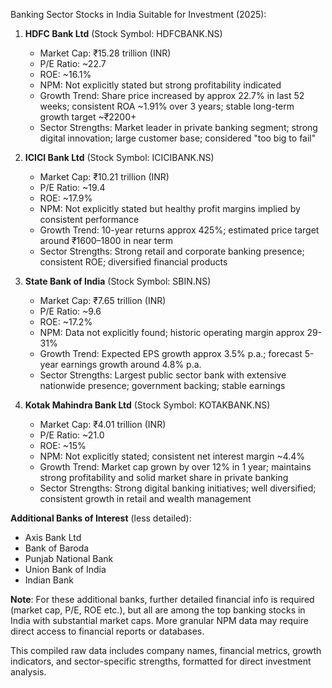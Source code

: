 Banking Sector Stocks in India Suitable for Investment (2025):

1. **HDFC Bank Ltd** (Stock Symbol: HDFCBANK.NS)
   - Market Cap: ₹15.28 trillion (INR)
   - P/E Ratio: ~22.7
   - ROE: ~16.1%
   - NPM: Not explicitly stated but strong profitability indicated
   - Growth Trend: Share price increased by approx 22.7% in last 52 weeks; consistent ROA ~1.91% over 3 years; stable long-term growth target ~₹2200+
   - Sector Strengths: Market leader in private banking segment; strong digital innovation; large customer base; considered "too big to fail"

2. **ICICI Bank Ltd** (Stock Symbol: ICICIBANK.NS)
   - Market Cap: ₹10.21 trillion (INR)
   - P/E Ratio: ~19.4
   - ROE: ~17.9%
   - NPM: Not explicitly stated but healthy profit margins implied by consistent performance
   - Growth Trend: 10-year returns approx 425%; estimated price target around ₹1600–1800 in near term
   - Sector Strengths: Strong retail and corporate banking presence; consistent ROE; diversified financial products

3. **State Bank of India** (Stock Symbol: SBIN.NS)
   - Market Cap: ₹7.65 trillion (INR)
   - P/E Ratio: ~9.6
   - ROE: ~17.2%
   - NPM: Data not explicitly found; historic operating margin approx 29-31%
   - Growth Trend: Expected EPS growth approx 3.5% p.a.; forecast 5-year earnings growth around 4.8% p.a.
   - Sector Strengths: Largest public sector bank with extensive nationwide presence; government backing; stable earnings

4. **Kotak Mahindra Bank Ltd** (Stock Symbol: KOTAKBANK.NS)
   - Market Cap: ₹4.01 trillion (INR)
   - P/E Ratio: ~21.0
   - ROE: ~15%
   - NPM: Not explicitly stated; consistent net interest margin ~4.4%
   - Growth Trend: Market cap grown by over 12% in 1 year; maintains strong profitability and solid market share in private banking
   - Sector Strengths: Strong digital banking initiatives; well diversified; consistent growth in retail and wealth management

**Additional Banks of Interest** (less detailed):
- Axis Bank Ltd
- Bank of Baroda
- Punjab National Bank
- Union Bank of India
- Indian Bank

**Note**: For these additional banks, further detailed financial info is required (market cap, P/E, ROE etc.), but all are among the top banking stocks in India with substantial market caps. More granular NPM data may require direct access to financial reports or databases.

This compiled raw data includes company names, financial metrics, growth indicators, and sector-specific strengths, formatted for direct investment analysis.